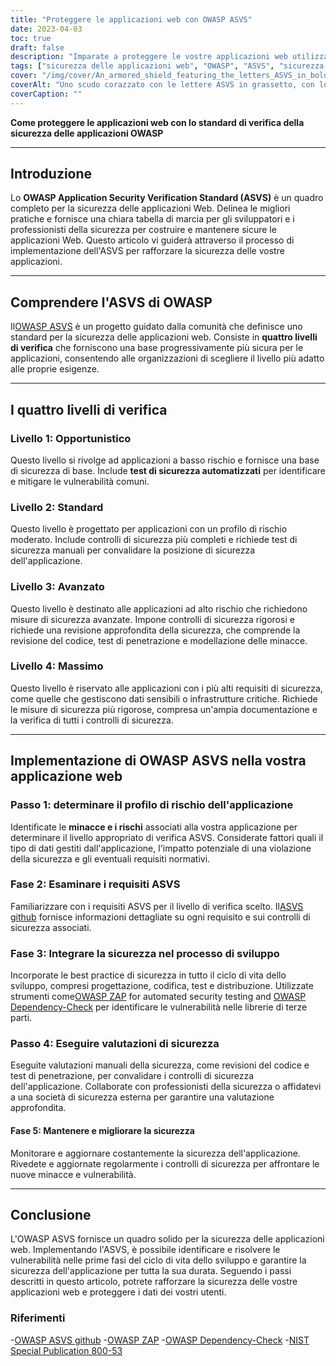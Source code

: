 ```yaml
---
title: "Proteggere le applicazioni web con OWASP ASVS"
date: 2023-04-03
toc: true
draft: false
description: "Imparate a proteggere le vostre applicazioni web utilizzando l'Application Security Verification Standard (ASVS) di OWASP per soddisfare le misure di sicurezza più rigorose e proteggervi dalle vulnerabilità più comuni."
tags: ["sicurezza delle applicazioni web", "OWASP", "ASVS", "sicurezza delle applicazioni", "standard di sicurezza", "sicurezza informatica", "gestione delle vulnerabilità", "codifica sicura", "test di penetrazione", "modellazione delle minacce", "controlli di sicurezza", "valutazione della sicurezza", "test di sicurezza automatizzati", "test di sicurezza manuale", "ciclo di vita dello sviluppo sicuro", "migliori pratiche di sicurezza", "sicurezza dei dati", "gestione del rischio", "compliance", "sicurezza delle informazioni"]
cover: "/img/cover/An_armored_shield_featuring_the_letters_ASVS_in_bold.png"
coverAlt: "Uno scudo corazzato con le lettere ASVS in grassetto, con lo scudo che protegge un'applicazione web dietro di esso."
coverCaption: ""
---
```


**Come proteggere le applicazioni web con lo standard di verifica della sicurezza delle applicazioni OWASP**

______

## Introduzione

Lo **OWASP Application Security Verification Standard (ASVS)** è un quadro completo per la sicurezza delle applicazioni Web. Delinea le migliori pratiche e fornisce una chiara tabella di marcia per gli sviluppatori e i professionisti della sicurezza per costruire e mantenere sicure le applicazioni Web. Questo articolo vi guiderà attraverso il processo di implementazione dell'ASVS per rafforzare la sicurezza delle vostre applicazioni.

______

## Comprendere l'ASVS di OWASP

Il[OWASP ASVS](https://owasp.org/www-project-application-security-verification-standard/) è un progetto guidato dalla comunità che definisce uno standard per la sicurezza delle applicazioni web. Consiste in **quattro livelli di verifica** che forniscono una base progressivamente più sicura per le applicazioni, consentendo alle organizzazioni di scegliere il livello più adatto alle proprie esigenze.

______

## I quattro livelli di verifica

### Livello 1: Opportunistico

Questo livello si rivolge ad applicazioni a basso rischio e fornisce una base di sicurezza di base. Include **test di sicurezza automatizzati** per identificare e mitigare le vulnerabilità comuni.

### Livello 2: Standard

Questo livello è progettato per applicazioni con un profilo di rischio moderato. Include controlli di sicurezza più completi e richiede test di sicurezza manuali per convalidare la posizione di sicurezza dell'applicazione.

### Livello 3: Avanzato

Questo livello è destinato alle applicazioni ad alto rischio che richiedono misure di sicurezza avanzate. Impone controlli di sicurezza rigorosi e richiede una revisione approfondita della sicurezza, che comprende la revisione del codice, test di penetrazione e modellazione delle minacce.

### Livello 4: Massimo

Questo livello è riservato alle applicazioni con i più alti requisiti di sicurezza, come quelle che gestiscono dati sensibili o infrastrutture critiche. Richiede le misure di sicurezza più rigorose, compresa un'ampia documentazione e la verifica di tutti i controlli di sicurezza.

______

## Implementazione di OWASP ASVS nella vostra applicazione web

### Passo 1: determinare il profilo di rischio dell'applicazione

Identificate le **minacce e i rischi** associati alla vostra applicazione per determinare il livello appropriato di verifica ASVS. Considerate fattori quali il tipo di dati gestiti dall'applicazione, l'impatto potenziale di una violazione della sicurezza e gli eventuali requisiti normativi.

### Fase 2: Esaminare i requisiti ASVS

Familiarizzare con i requisiti ASVS per il livello di verifica scelto. Il[ASVS github](https://github.com/OWASP/ASVS) fornisce informazioni dettagliate su ogni requisito e sui controlli di sicurezza associati.

### Fase 3: Integrare la sicurezza nel processo di sviluppo

Incorporate le best practice di sicurezza in tutto il ciclo di vita dello sviluppo, compresi progettazione, codifica, test e distribuzione. Utilizzate strumenti come[OWASP ZAP](https://www.zaproxy.org/) for automated security testing and [OWASP Dependency-Check](https://owasp.org/www-project-dependency-check/) per identificare le vulnerabilità nelle librerie di terze parti.

### Passo 4: Eseguire valutazioni di sicurezza

Eseguite valutazioni manuali della sicurezza, come revisioni del codice e test di penetrazione, per convalidare i controlli di sicurezza dell'applicazione. Collaborate con professionisti della sicurezza o affidatevi a una società di sicurezza esterna per garantire una valutazione approfondita.

#### Fase 5: Mantenere e migliorare la sicurezza

Monitorare e aggiornare costantemente la sicurezza dell'applicazione. Rivedete e aggiornate regolarmente i controlli di sicurezza per affrontare le nuove minacce e vulnerabilità.

______

## Conclusione

L'OWASP ASVS fornisce un quadro solido per la sicurezza delle applicazioni web. Implementando l'ASVS, è possibile identificare e risolvere le vulnerabilità nelle prime fasi del ciclo di vita dello sviluppo e garantire la sicurezza dell'applicazione per tutta la sua durata. Seguendo i passi descritti in questo articolo, potrete rafforzare la sicurezza delle vostre applicazioni web e proteggere i dati dei vostri utenti.

### Riferimenti

-[OWASP ASVS github](https://github.com/OWASP/ASVS)
-[OWASP ZAP](https://www.zaproxy.org/)
-[OWASP Dependency-Check](https://owasp.org/www-project-dependency-check/)
-[NIST Special Publication 800-53](https://nvlpubs.nist.gov/nistpubs/SpecialPublications/NIST.SP.800-53r5.pdf)
